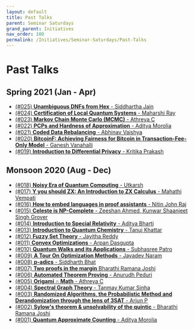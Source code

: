 ```yaml
---
layout: default
title: Past Talks
parent: Seminar Saturdays
grand_parent: Initiatives
nav_order: 100
permalink: /Initiatives/Seminar-Saturdays/Past-Talks
---
```


Past Talks
==========

Spring 2021 (Jan - Apr)
-----------

- [(#025)  **Unambiguous DNFs from Hex** - Siddhartha Jain](Past-Talks/025)
- [(#024)  **Certification of Local Quantum Systems** - Maharshi Ray](Past-Talks/024)
- [(#023) **Markov Chain Monte Carlo (MCMC)** - Athreya C](Past-Talks/023)
- [(#022) **PCPs and Hardness of Approximation** - Aditya Morolia](Past-Talks/022)
- [(#021) **Coded Data Rebalancing** - Abhinav Vaishya](Past-Talks/021)
- [(#020) **BitcoinF: Achieving Fairness for Bitcoin in Transaction-Fee-Only Model** - Ganesh Vanahalli](Past-Talks/020)
- [(#019) **Introduction to Differential Privacy** - Kritika Prakash](Past-Talks/019)

Monsoon 2020 (Aug - Dec)
------------

- [(#018) **Noisy Era of Quantum Computing** - Utkarsh](Past-Talks/018)
- [(#017) **Y you should ZX: An Introduction to ZX Calculus** - Mahathi Vempati](Past-Talks/017)
- [(#016) **How to embed languages in proof assistants** - Nitin John Raj](Past-Talks/016)
- [(#015) **Celeste is NP-Complete** - Zeeshan Ahmed, Kunwar Shaanjeet Singh Grover](Past-Talks/015)
- [(#014) **Introduction to Special Relativity** - Aditya Bharti](Past-Talks/014)
- [(#013) **Introduction to Quantum Chemistry** - Tanuj Khattar](Past-Talks/013)
- [(#012) **Fuzzy Set Theory** - Jayitha Reddy](Past-Talks/012)
- [(#011) **Convex Optimizations** - Arpan Dasgupta](Past-Talks/011)
- [(#010) **Quantum Walks and its Applications** - Subhasree Patro](Past-Talks/010)
- [(#009) **A Tour On Optimization Methods** - Jayadev Naram](Past-Talks/009)
- [(#008) **p-adics** - Siddharth Bhat](Past-Talks/008)
- [(#007) **Two proofs in the margin** Bharathi Ramana Joshi](Past-Talks/007)
- [(#006) **Automated Theorem Proving** - Anurudh Peduri](Past-Talks/006)
- [(#005) **Origami ∩ Math** - Athreya C](Past-Talks/005)
- [(#004) **Spectral Graph Theory** - Tanmay Kumar Sinha](Past-Talks/004)
- [(#003) **Randomized Algorithms, the Probabilistic Method and Derandomization through the lens of 3SAT** - Arjun P](Past-Talks/003)
- [(#002) **Sylow's theorem & unsolvability of the quintic** - Bharathi Ramana Joshi](Past-Talks/002)
- [(#001) **Quantum Approximate Counting** - Aditya Morolia](Past-Talks/001)

